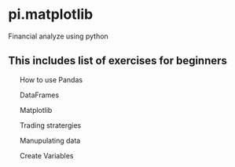# pi.matplotlib
Financial analyze using python

<h2>This includes list of exercises for beginners</h2>

<ol>How to use Pandas</ol> 
<ol>DataFrames</ol>
<ol>Matplotlib</ol>
<ol>Trading stratergies</ol>
<ol>Manupulating data</ol>
<ol>Create Variables</ol>
